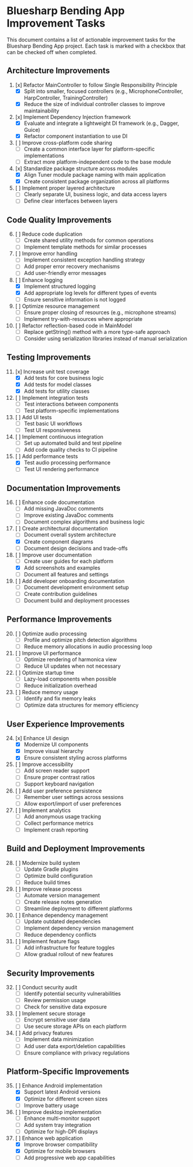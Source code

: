 # Bluesharp Bending App Improvement Tasks

This document contains a list of actionable improvement tasks for the Bluesharp Bending App project. Each task is marked with a checkbox that can be checked off when completed.

## Architecture Improvements

1. [x] Refactor MainController to follow Single Responsibility Principle
   - [x] Split into smaller, focused controllers (e.g., MicrophoneController, HarpController, TrainingController)
   - [x] Reduce the size of individual controller classes to improve maintainability

2. [x] Implement Dependency Injection framework
   - [x] Evaluate and integrate a lightweight DI framework (e.g., Dagger, Guice)
   - [x] Refactor component instantiation to use DI

3. [ ] Improve cross-platform code sharing
   - [ ] Create a common interface layer for platform-specific implementations
   - [ ] Extract more platform-independent code to the base module

4. [x] Standardize package structure across modules
   - [x] Align Tuner module package naming with main application
   - [x] Create consistent package organization across all platforms

5. [ ] Implement proper layered architecture
   - [ ] Clearly separate UI, business logic, and data access layers
   - [ ] Define clear interfaces between layers

## Code Quality Improvements

6. [ ] Reduce code duplication
   - [ ] Create shared utility methods for common operations
   - [ ] Implement template methods for similar processes

7. [ ] Improve error handling
   - [ ] Implement consistent exception handling strategy
   - [ ] Add proper error recovery mechanisms
   - [ ] Add user-friendly error messages

8. [ ] Enhance logging
   - [x] Implement structured logging
   - [x] Add appropriate log levels for different types of events
   - [ ] Ensure sensitive information is not logged

9. [ ] Optimize resource management
   - [ ] Ensure proper closing of resources (e.g., microphone streams)
   - [ ] Implement try-with-resources where appropriate

10. [ ] Refactor reflection-based code in MainModel
    - [ ] Replace getString() method with a more type-safe approach
    - [ ] Consider using serialization libraries instead of manual serialization

## Testing Improvements

11. [x] Increase unit test coverage
    - [x] Add tests for core business logic
    - [x] Add tests for model classes
    - [x] Add tests for utility classes

12. [ ] Implement integration tests
    - [ ] Test interactions between components
    - [ ] Test platform-specific implementations

13. [ ] Add UI tests
    - [ ] Test basic UI workflows
    - [ ] Test UI responsiveness

14. [ ] Implement continuous integration
    - [ ] Set up automated build and test pipeline
    - [ ] Add code quality checks to CI pipeline

15. [ ] Add performance tests
    - [x] Test audio processing performance
    - [ ] Test UI rendering performance

## Documentation Improvements

16. [ ] Enhance code documentation
    - [ ] Add missing JavaDoc comments
    - [ ] Improve existing JavaDoc comments
    - [ ] Document complex algorithms and business logic

17. [ ] Create architectural documentation
    - [ ] Document overall system architecture
    - [x] Create component diagrams
    - [ ] Document design decisions and trade-offs

18. [ ] Improve user documentation
    - [ ] Create user guides for each platform
    - [x] Add screenshots and examples
    - [ ] Document all features and settings

19. [ ] Add developer onboarding documentation
    - [ ] Document development environment setup
    - [ ] Create contribution guidelines
    - [ ] Document build and deployment processes

## Performance Improvements

20. [ ] Optimize audio processing
    - [ ] Profile and optimize pitch detection algorithms
    - [ ] Reduce memory allocations in audio processing loop

21. [ ] Improve UI performance
    - [ ] Optimize rendering of harmonica view
    - [ ] Reduce UI updates when not necessary

22. [ ] Optimize startup time
    - [ ] Lazy-load components when possible
    - [ ] Reduce initialization overhead

23. [ ] Reduce memory usage
    - [ ] Identify and fix memory leaks
    - [ ] Optimize data structures for memory efficiency

## User Experience Improvements

24. [x] Enhance UI design
    - [x] Modernize UI components
    - [x] Improve visual hierarchy
    - [x] Ensure consistent styling across platforms

25. [ ] Improve accessibility
    - [ ] Add screen reader support
    - [ ] Ensure proper contrast ratios
    - [ ] Support keyboard navigation

26. [ ] Add user preference persistence
    - [ ] Remember user settings across sessions
    - [ ] Allow export/import of user preferences

27. [ ] Implement analytics
    - [ ] Add anonymous usage tracking
    - [ ] Collect performance metrics
    - [ ] Implement crash reporting

## Build and Deployment Improvements

28. [ ] Modernize build system
    - [ ] Update Gradle plugins
    - [ ] Optimize build configuration
    - [ ] Reduce build times

29. [ ] Improve release process
    - [ ] Automate version management
    - [ ] Create release notes generation
    - [ ] Streamline deployment to different platforms

30. [ ] Enhance dependency management
    - [ ] Update outdated dependencies
    - [ ] Implement dependency version management
    - [ ] Reduce dependency conflicts

31. [ ] Implement feature flags
    - [ ] Add infrastructure for feature toggles
    - [ ] Allow gradual rollout of new features

## Security Improvements

32. [ ] Conduct security audit
    - [ ] Identify potential security vulnerabilities
    - [ ] Review permission usage
    - [ ] Check for sensitive data exposure

33. [ ] Implement secure storage
    - [ ] Encrypt sensitive user data
    - [ ] Use secure storage APIs on each platform

34. [ ] Add privacy features
    - [ ] Implement data minimization
    - [ ] Add user data export/deletion capabilities
    - [ ] Ensure compliance with privacy regulations

## Platform-Specific Improvements

35. [ ] Enhance Android implementation
    - [x] Support latest Android versions
    - [x] Optimize for different screen sizes
    - [ ] Improve battery usage

36. [ ] Improve desktop implementation
    - [ ] Enhance multi-monitor support
    - [ ] Add system tray integration
    - [ ] Optimize for high-DPI displays

37. [ ] Enhance web application
    - [x] Improve browser compatibility
    - [x] Optimize for mobile browsers
    - [ ] Add progressive web app capabilities
